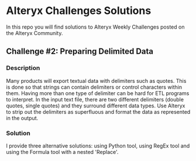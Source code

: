# Alteryx Challenges Solutions
In this repo you will find solutions to Alteryx Weekly Challenges posted on the Alteryx Community.

## Challenge #2: Preparing Delimited Data
### Description

Many products will export textual data with delimiters such as quotes. This is done so that strings can contain delimiters or control characters within them. Having more than one type of delimiter can be hard for ETL programs to interpret. In the input text file, there are two different delimiters (double quotes, single quotes) and they surround different data types. Use Alteryx to strip out the delimiters as superfluous and format the data as represented in the output.

### Solution
I provide three alternative solutions: using Python tool, using RegEx tool and using the Formula tool with a nested 'Replace'.
